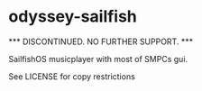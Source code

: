 odyssey-sailfish
================

*** DISCONTINUED. NO FURTHER SUPPORT. ***

SailfishOS musicplayer with most of SMPCs gui. 

See LICENSE for copy restrictions
